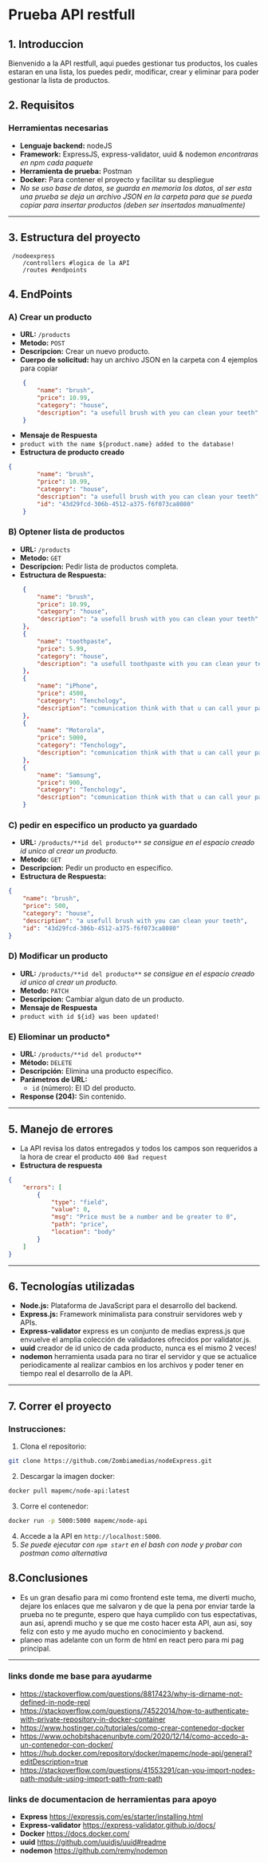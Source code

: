 # **Prueba API restfull** 

## **1. Introduccion**

Bienvenido a la API restfull, aqui puedes gestionar tus productos, los cuales estaran en una lista, los puedes pedir, modificar, crear y eliminar para poder gestionar la lista de productos. 

## **2. Requisitos**
### Herramientas necesarias
- **Lenguaje backend:** nodeJS
- **Framework:** ExpressJS, express-validator, uuid & nodemon *encontraras en npm cada paquete*
- **Herramienta de prueba:** Postman
- **Docker:** Para contener el proyecto y facilitar su despliegue
- *No se uso base de datos, se guarda en memoria los datos, al ser esta una prueba se deja un archivo JSON en la carpeta para que se pueda copiar para insertar productos (deben ser insertados manualmente)*

---

## **3. Estructura del proyecto**
```
 /nodeexpress
    /controllers #logica de la API
    /routes #endpoints
```

## **4. EndPoints**

### **A) Crear un producto**
- **URL:** `/products`
- **Metodo:** `POST`
- **Descripcion:** Crear un nuevo producto.
- **Cuerpo de solicitud:** hay un archivo JSON en la carpeta con 4 ejemplos para copiar
```json
    {
        "name": "brush",
        "price": 10.99,
        "category": "house",
        "description": "a usefull brush with you can clean your teeth"
    }
```
- **Mensaje de Respuesta**
- `product with the name ${product.name} added to the database!`
- **Estructura de producto creado**
```json
{
        "name": "brush",
        "price": 10.99,
        "category": "house",
        "description": "a usefull brush with you can clean your teeth",
        "id": "43d29fcd-306b-4512-a375-f6f073ca8080"
    }
```
### **B) Optener lista de productos**
- **URL:** `/products`
- **Metodo:** `GET`
- **Descripcion:** Pedir lista de productos completa.
- **Estructura de Respuesta:**
```json
    {
        "name": "brush",
        "price": 10.99,
        "category": "house",
        "description": "a usefull brush with you can clean your teeth"
    },
    {
        "name": "toothpaste",
        "price": 5.99,
        "category": "house",
        "description": "a usefull toothpaste with you can clean your teeth"
    },
    {
        "name": "iPhone",
        "price": 4500,
        "category": "Tenchology",
        "description": "comunication think with that u can call your parents"
    },
    {
        "name": "Motorola",
        "price": 5000,
        "category": "Tenchology",
        "description": "comunication think with that u can call your parents"
    },
    {
        "name": "Samsung",
        "price": 900,
        "category": "Tenchology",
        "description": "comunication think with that u can call your parents"
    }

```
### **C) pedir en especifico un producto ya guardado**
- **URL:** `/products/**id del producto**` *se consigue en el espacio creado id unico al crear un producto.*
- **Metodo:** `GET`
- **Descripcion:** Pedir un producto en especifico.
- **Estructura de Respuesta:**
```json
{
    "name": "brush",
    "price": 500,
    "category": "house",
    "description": "a usefull brush with you can clean your teeth",
    "id": "43d29fcd-306b-4512-a375-f6f073ca8080"
}
```
### **D) Modificar un producto**
- **URL:** `/products/**id del producto**` *se consigue en el espacio creado id unico al crear un producto.*
- **Metodo:** `PATCH`
- **Descripcion:** Cambiar algun dato de un producto.
- **Mensaje de Respuesta**
- `product with id ${id} was been updated!`
### **E) Eliominar un producto***
- **URL:** `/products/**id del producto**`
- **Método:** `DELETE`
- **Descripción:** Elimina una producto específico.
- **Parámetros de URL:**
  - `id` (número): El ID del producto.
- **Response (204):**
Sin contenido.
---
## **5. Manejo de errores**
- La API revisa los datos entregados y todos los campos son requeridos a la hora de crear el producto `400 Bad request`
- **Estructura de respuesta**
```json
{
    "errors": [
        {
            "type": "field",
            "value": 0,
            "msg": "Price must be a number and be greater to 0",
            "path": "price",
            "location": "body"
        }
    ]
}
```
---
## **6. Tecnologías utilizadas**
- **Node.js:** Plataforma de JavaScript para el desarrollo del backend.
- **Express.js:** Framework minimalista para construir servidores web y APIs.
- **Express-validator** express es un conjunto de medias express.js que envuelve el amplia colección de validadores ofrecidos por validator.js.
- **uuid** creador de id unico de cada producto, nunca es el mismo 2 veces!
- **nodemon** herramienta usada para no tirar el servidor y que se actualice periodicamente al realizar cambios en los archivos y poder tener en tiempo real el desarrollo de la API.
---
## **7. Correr el proyecto**
### Instrucciones:
1. Clona el repositorio:
```bash
git clone https://github.com/Zombiamedias/nodeExpress.git
```
2. Descargar la imagen docker:
```bash
docker pull mapemc/node-api:latest
```
3. Corre el contenedor:
```bash
docker run -p 5000:5000 mapemc/node-api
```
4. Accede a la API en `http://localhost:5000`.
5. *Se puede ejecutar con `npm start` en el bash con node y probar con postman como alternativa*

## **8.Conclusiones**
- Es un gran desafio para mi como frontend este tema, me diverti mucho, dejare los enlaces que me salvaron y de que la pena por enviar tarde la prueba no te pregunte, espero que haya cumplido con tus espectativas, aun asi, aprendi mucho y se que me costo hacer esta API, aun asi, soy feliz con esto y me ayudo mucho en conocimiento y backend.
- planeo mas adelante con un form de html en react pero para mi pag principal. 
---
### links donde me base para ayudarme
- <https://stackoverflow.com/questions/8817423/why-is-dirname-not-defined-in-node-repl>
- <https://stackoverflow.com/questions/74522014/how-to-authenticate-with-private-repository-in-docker-container>
- <https://www.hostinger.co/tutoriales/como-crear-contenedor-docker>
- <https://www.ochobitshacenunbyte.com/2020/12/14/como-accedo-a-un-contenedor-con-docker/>
- <https://hub.docker.com/repository/docker/mapemc/node-api/general?editDescription=true>
- <https://stackoverflow.com/questions/41553291/can-you-import-nodes-path-module-using-import-path-from-path>

### links de documentacion de herramientas para apoyo
- **Express** <https://expressjs.com/es/starter/installing.html>
- **Express-validator** <https://express-validator.github.io/docs/>
- **Docker** <https://docs.docker.com/>
- **uuid** <https://github.com/uuidjs/uuid#readme>
- **nodemon** <https://github.com/remy/nodemon>

